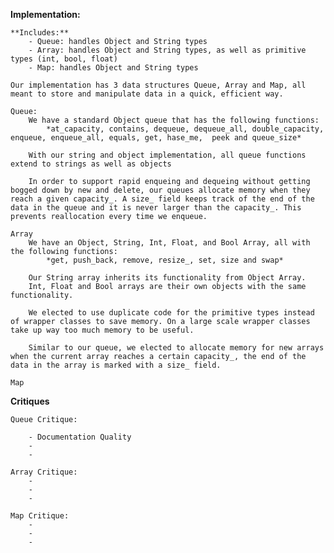 **Implementation:**

    **Includes:**
        - Queue: handles Object and String types  
        - Array: handles Object and String types, as well as primitive types (int, bool, float)
        - Map: handles Object and String types

    Our implementation has 3 data structures Queue, Array and Map, all meant to store and manipulate data in a quick, efficient way.
    
    Queue:
        We have a standard Object queue that has the following functions: 
            *at_capacity, contains, dequeue, dequeue_all, double_capacity, enqueue, enqueue_all, equals, get, hase_me,  peek and queue_size*

        With our string and object implementation, all queue functions extend to strings as well as objects

        In order to support rapid enqueing and dequeing without getting bogged down by new and delete, our queues allocate memory when they reach a given capacity_. A size_ field keeps track of the end of the data in the queue and it is never larger than the capacity_. This prevents reallocation every time we enqueue.

    Array
        We have an Object, String, Int, Float, and Bool Array, all with the following functions:
            *get, push_back, remove, resize_, set, size and swap*

        Our String array inherits its functionality from Object Array.
        Int, Float and Bool arrays are their own objects with the same functionality.

        We elected to use duplicate code for the primitive types instead of wrapper classes to save memory. On a large scale wrapper classes take up way too much memory to be useful.

        Similar to our queue, we elected to allocate memory for new arrays when the current array reaches a certain capacity_, the end of the data in the array is marked with a size_ field.

    Map

**Critiques**

    Queue Critique:

        - Documentation Quality
        - 
        -
    
    Array Critique:
        -
        -
        -
    
    Map Critique:
        -
        -
        -


